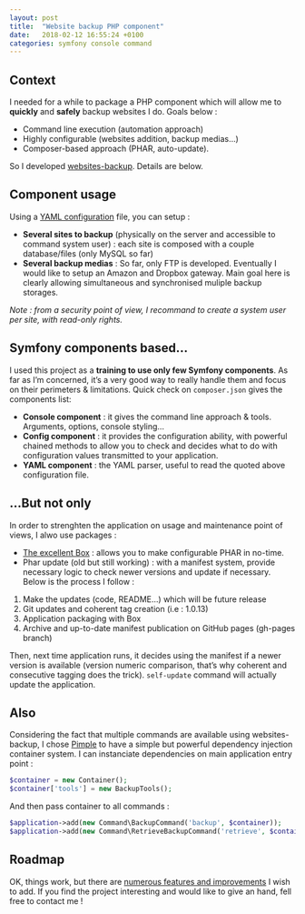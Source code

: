 ```yaml
---
layout: post
title:  "Website backup PHP component"
date:   2018-02-12 16:55:24 +0100
categories: symfony console command
---
```


## Context

I needed for a while to package a PHP component which will allow me to __quickly__ and __safely__ backup websites I do. Goals below :
* Command line execution (automation approach)
* Highly configurable (websites addition, backup medias…)
* Composer-based approach (PHAR, auto-update).

So I developed [websites-backup][websites-backup]. Details are below.

## Component usage

Using a [YAML configuration][yaml] file, you can setup :
* __Several sites to backup__ (physically on the server and accessible to command system user) : each site is composed with a couple database/files (only MySQL so far)
* __Several backup medias__ : So far, only FTP is developed. Eventually I would like to setup an Amazon and Dropbox gateway. Main goal here is clearly allowing simultaneous and synchronised muliple backup storages.

_Note : from a security point of view, I recommand to create a system user per site, with read-only rights._

## Symfony components based...

I used this project as a __training to use only few Symfony components__. As far as I’m concerned, it’s a very good way to really handle them and focus on their perimeters & limitations. Quick check on `composer.json` gives the components list:
* __Console component__ : it gives the command line approach & tools. Arguments, options, console styling…
* __Config component__ : it provides the configuration ability, with powerful chained methods to allow you to check and decides what to do with configuration values transmitted to your application.
* __YAML component__ :  the YAML parser, useful to read the quoted above configuration file.

## ...But not only

In order to strenghten the application on usage and maintenance point of views, I alwo use packages :
* [The excellent Box][box] : allows you to make configurable PHAR in no-time.
* Phar update (old but still working) : with a manifest system, provide necessary logic to check newer versions and update if necessary.
Below is the process I follow :
1. Make the updates (code, README…) which will be future release
2. Git updates and coherent tag creation (i.e : 1.0.13)
3. Application packaging  with Box
4. Archive and up-to-date manifest publication on GitHub pages (gh-pages branch)

Then, next time application runs, it decides using the manifest if a newer version is available (version numeric comparison, that’s why coherent and consecutive tagging does the trick).  `self-update` command will actually update the application.

## Also

Considering the fact that multiple commands are available using websites-backup, I chose [Pimple][pimple] to have a simple but powerful dependency injection container system. I can instanciate dependencies on main application entry point :
```php
$container = new Container();
$container['tools'] = new BackupTools();
```

And then pass container to all commands :

```php
$application->add(new Command\BackupCommand('backup', $container));
$application->add(new Command\RetrieveBackupCommand('retrieve', $container));
```

## Roadmap

OK, things work, but there are [numerous features and improvements][project] I wish to add. If you find the project interesting and would like to give an hand, fell free to contact me !

[websites-backup]: https://github.com/devgiants/websites-backup
[yaml]: https://github.com/devgiants/websites-backup#backup
[pimple]: https://pimple.symfony.com/
[box]: https://github.com/box-project/box2
[project]: https://github.com/devgiants/websites-backup/projects/1